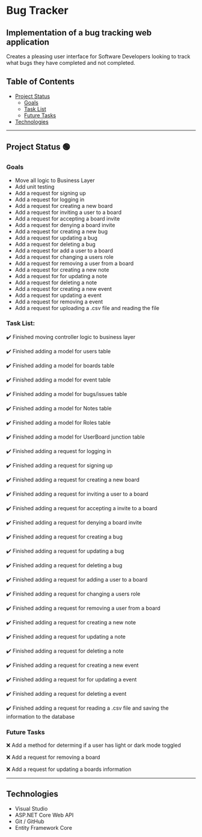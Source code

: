 # Bug Tracker
## Implementation of a bug tracking web application

Creates a pleasing user interface for Software Developers looking to track what bugs they have completed and not completed.

## Table of Contents
- [Project Status](#project-status)
   - [Goals](#goals)
   - [Task List](#task-list)
   - [Future Tasks](#future-tasks)
- [Technologies](#technologies)

---
## Project Status :green_circle:
### Goals
- Move all logic to Business Layer
- Add unit testing
- Add a request for signing up
- Add a request for logging in
- Add a request for creating a new board
- Add a request for inviting a user to a board
- Add a request for accepting a board invite
- Add a request for denying a board invite
- Add a request for creating a new bug
- Add a request for updating a bug
- Add a request for deleting a bug
- Add a request for add a user to a board
- Add a request for changing a users role
- Add a request for removing a user from a board
- Add a request for creating a new note
- Add a request for for updating a note
- Add a request for deleting a note
- Add a request for creating a new event
- Add a request for updating a event
- Add a request for removing a event
- Add a request for uploading a .csv file and reading the file

### Task List: 
:heavy_check_mark: Finished moving controller logic to business layer

:heavy_check_mark: Finished adding a model for users table

:heavy_check_mark: Finished adding a model for boards table 

:heavy_check_mark: Finished adding a model for event table

:heavy_check_mark: Finished adding a model for bugs/issues table

:heavy_check_mark: Finished adding a model for Notes table

:heavy_check_mark: Finished adding a model for Roles table

:heavy_check_mark: Finished adding a model for UserBoard junction table

:heavy_check_mark: Finished adding a request for logging in

:heavy_check_mark: Finished adding a request for signing up

:heavy_check_mark: Finished adding a request for creating a new board

:heavy_check_mark: Finished adding a request for inviting a user to a board

:heavy_check_mark: Finished adding a request for accepting a invite to a board

:heavy_check_mark: Finished adding a request for denying a board invite

:heavy_check_mark: Finished adding a request for creating a bug

:heavy_check_mark: Finished adding a request for updating a bug

:heavy_check_mark: Finished adding a request for deleting a bug

:heavy_check_mark: Finished adding a request for adding a user to a board

:heavy_check_mark: Finished adding a request for changing a users role

:heavy_check_mark: Finished adding a request for removing a user from a board

:heavy_check_mark: Finished adding a request for creating a new note

:heavy_check_mark: Finished adding a request for updating a note

:heavy_check_mark: Finished adding a request for deleting a note

:heavy_check_mark: Finished adding a request for creating a new event

:heavy_check_mark: Finished adding a request for for updating a event

:heavy_check_mark: Finished adding a request for deleting a event

:heavy_check_mark: Finished adding a request for reading a .csv file and saving the information to the database

<!--- 
Emojis for the Task List:
DONE =      :heavy_check_mark:
NOT DONE =  :x:
WIP =       :recycle:
BUGGED =    :warning:
 --->

### Future Tasks  
:x: Add a method  for determing if a user has light or dark mode toggled

:x: Add a request for removing a board

:x: Add a request for updating a boards information

---
## Technologies
- Visual Studio
- ASP.NET Core Web API
- Git / GitHub
- Entity Framework Core
